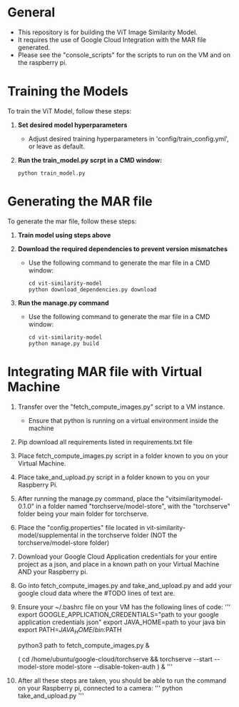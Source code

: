 # General

- This repository is for building the ViT Image Similarity Model.
- It requires the use of Google Cloud Integration with the MAR file generated.
- Please see the "console_scripts" for the scripts to run on the VM and on the raspberry pi.


# Training the Models

To train the ViT Model, follow these steps:

1. **Set desired model hyperparameters**

   - Adjust desired training hyperparameters in 'config/train_config.yml', or leave as default.

2. **Run the train_model.py scrpt in a CMD window:**

     ```
     python train_model.py
     ```

# Generating the MAR file

To generate the mar file, follow these steps:

1. **Train model using steps above**

2. **Download the required dependencies to prevent version mismatches**
   - Use the following command to generate the mar file in a CMD window:
     ```
     cd vit-similarity-model
     python download_dependencies.py download
     ```

3. **Run the manage.py command**

   - Use the following command to generate the mar file in a CMD window:
     ```
     cd vit-similarity-model
     python manage.py build
     ```

# Integrating MAR file with Virtual Machine

1. Transfer over the "fetch_compute_images.py" script to a VM instance.

   - Ensure that python is running on a virtual environment inside the machine

2. Pip download all requirements listed in requirements.txt file

3. Place fetch_compute_images.py script in a folder known to you on your Virtual Machine.

4. Place take_and_upload.py script in a folder known to you on your Raspberry Pi.

5. After running the manage.py command, place the "vitsimilaritymodel-0.1.0" in a folder named "torchserve/model-store", with the "torchserve" folder being your main folder for torchserve.

6. Place the "config.properties" file located in vit-similarity-model/supplemental in the torchserve folder (NOT the torchserve/model-store folder)

7. Download your Google Cloud Application credentials for your entire project as a json, and place in a known path on your Virtual Machine AND your Raspberry pi.

8. Go into fetch_compute_images.py and take_and_upload.py and add your google cloud data where the #TODO lines of text are.

9. Ensure your ~/.bashrc file on your VM has the following lines of code:
    '''
    export GOOGLE_APPLICATION_CREDENTIALS="path to your google application credentials json"
    export JAVA_HOME=path to your java bin
    export PATH=$JAVA_HOME/bin:$PATH

    python3 path to fetch_compute_images.py &

    (
      cd /home/ubuntu/google-cloud/torchserve &&
      torchserve --start --model-store model-store --disable-token-auth
    ) &
'''

10. After all these steps are taken, you should be able to run the command on your Raspberry pi, connected to a camera:
    '''
    python take_and_upload.py
    '''
